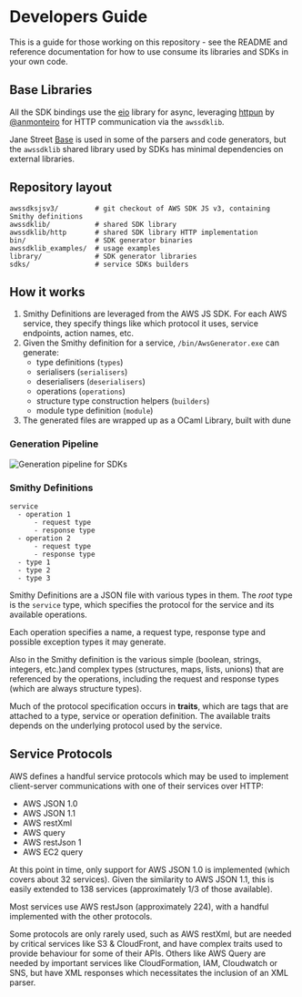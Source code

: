 # Developers Guide

This is a guide for those working on this repository - see 
the README and reference documentation for how to use consume
its libraries and SDKs in your own code.

## Base Libraries

All the SDK bindings use the [eio](https://github.com/ocaml-multicore/eio) library for async, leveraging [httpun](https://github.com/anmonteiro/httpun)
 by [@anmonteiro](https://github.com/anmonteiro/) for HTTP communication via the `awssdklib`.

Jane Street [Base](https://opensource.janestreet.com/base/) is used in some of the parsers and code generators, but
the `awssdklib` shared library used by SDKs has minimal dependencies on
external libraries.

## Repository layout

```
awssdksjsv3/         # git checkout of AWS SDK JS v3, containing Smithy definitions
awssdklib/           # shared SDK library
awssdklib/http       # shared SDK library HTTP implementation
bin/                 # SDK generator binaries
awssdklib_examples/  # usage examples
library/             # SDK generator libraries
sdks/                # service SDKs builders
```

## How it works

1. Smithy Definitions are leveraged from the AWS JS SDK. For each AWS
   service, they specify things like which protocol it uses, service endpoints,
   action names, etc.
2. Given the Smithy definition for a service, `/bin/AwsGenerator.exe` can
   generate:
      - type definitions (`types`)
      - serialisers (`serialisers`)
      - deserialisers (`deserialisers`)
      - operations (`operations`)
      - structure type construction helpers (`builders`)
      - module type definition (`module`)
3. The generated files are wrapped up as a OCaml Library, built with dune

### Generation Pipeline

![Generation pipeline for SDKs](pipeline.png)

### Smithy Definitions

```
service
  - operation 1
      - request type
      - response type
  - operation 2
      - request type
      - response type
  - type 1
  - type 2
  - type 3
```
Smithy Definitions are a JSON file with various types in them. The
*root* type is the `service` type, which specifies the protocol for the
service and its available operations.

Each operation specifies a name, a request type, response type and
possible exception types it may generate.

Also in the Smithy definition is the various simple (boolean, strings, integers, etc.)and complex
types (structures, maps, lists, unions) that are referenced by the operations,
including the request and response types (which are always structure types).

Much of the protocol specification occurs in **traits**, which are tags that
are attached to a type, service or operation definition. The available traits
depends on the underlying protocol used by the service.

## Service Protocols

AWS defines a handful service protocols which may be used to implement
client-server communications with one of their services over HTTP:

* AWS JSON 1.0
* AWS JSON 1.1
* AWS restXml
* AWS query
* AWS restJson 1
* AWS EC2 query

At this point in time, only support for AWS JSON 1.0 is implemented (which covers
about 32 services). Given the similarity to AWS JSON 1.1, this is easily extended
to 138 services (approximately 1/3 of those available).

Most services use AWS restJson (approximately 224), with a handful implemented with
the other protocols.

Some protocols are only rarely used, such as AWS restXml, but are needed by critical
services like S3  & CloudFront, and have complex traits used to provide behaviour for some of their APIs. Others like AWS Query are needed by important services like CloudFormation, IAM, Cloudwatch or SNS, but have XML responses which necessitates the inclusion of an XML parser.




